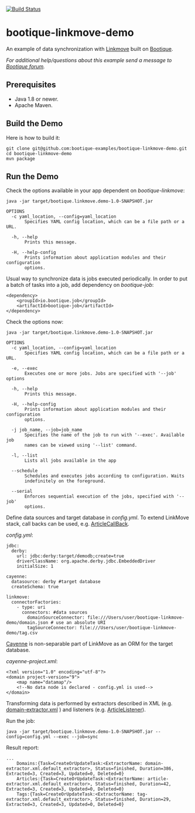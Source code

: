 [![Build Status](https://travis-ci.org/bootique-examples/bootique-linkmove-demo.svg)](https://travis-ci.org/bootique-examples/bootique-linkmove-demo)

# bootique-linkmove-demo

An example of data synchronization with [Linkmove](https://github.com/nhl/link-move) built on [Bootique](http://bootique.io).

*For additional help/questions about this example send a message to
[Bootique forum](https://groups.google.com/forum/#!forum/bootique-user).*

## Prerequisites

* Java 1.8 or newer.
* Apache Maven.

## Build the Demo

Here is how to build it:

	git clone git@github.com:bootique-examples/bootique-linkmove-demo.git
	cd bootique-linkmove-demo
	mvn package

## Run the Demo

Check the options available in your app dependent on *bootique-linkmove*:

    java -jar target/bootique.linkmove.demo-1.0-SNAPSHOT.jar

    OPTIONS
      -c yaml_location, --config=yaml_location
           Specifies YAML config location, which can be a file path or a URL.

      -h, --help
           Prints this message.

      -H, --help-config
           Prints information about application modules and their configuration
           options.
           
Usual way to synchronize data is jobs executed periodically. In order to put a batch of tasks into a job, add dependency on *bootique-job*:
  
    <dependency>
        <groupId>io.bootique.job</groupId>
        <artifactId>bootique-job</artifactId>
    </dependency>

Check the options now:

    java -jar target/bootique.linkmove.demo-1.0-SNAPSHOT.jar
    
    OPTIONS
      -c yaml_location, --config=yaml_location
           Specifies YAML config location, which can be a file path or a URL.

      -e, --exec
           Executes one or more jobs. Jobs are specified with '--job' options

      -h, --help
           Prints this message.

      -H, --help-config
           Prints information about application modules and their configuration
           options.

      -j job_name, --job=job_name
           Specifies the name of the job to run with '--exec'. Available job
           names can be viewed using '--list' command.

      -l, --list
           Lists all jobs available in the app

      --schedule
           Schedules and executes jobs according to configuration. Waits
           indefinitely on the foreground.

      --serial
           Enforces sequential execution of the jobs, specified with '--job'
           options.  

Define data sources and target database in *config.yml*. To extend LinkMove stack, call backs can be used, e.g. 
[ArticleCallBack](https://github.com/bootique-examples/bootique-linkmove-demo/blob/master/src/main/java/io/bootique/linkmove/demo/ArticleCallBack.java).

*config.yml*:

    jdbc:
      derby:
        url: jdbc:derby:target/demodb;create=true
        driverClassName: org.apache.derby.jdbc.EmbeddedDriver
        initialSize: 1
    
    cayenne:
      datasource: derby #target database
      createSchema: true
    
    linkmove:
      connectorFactories:
        - type: uri
          connectors: #data sources
            domainSourceConnector: file:///Users/user/bootique-linkmove-demo/domain.json # use an absolute URI
            tagSourceConnector: file:///Users/user/bootique-linkmove-demo/tag.csv

[Cayenne](https://cayenne.apache.org) is non-separable part of LinkMove as an ORM for the target database.  
  
*cayenne-project.xml*:
       
    <?xml version="1.0" encoding="utf-8"?>
    <domain project-version="9">
        <map name="datamap"/>
        <!--No data node is declared - config.yml is used-->
    </domain>


Transforming data is performed by extractors described in XML (e.g. [domain-extractor.xml](https://github.com/bootique-examples/bootique-linkmove-demo/blob/master/domain-extractor.xml) ) 
and listeners (e.g. [ArticleListener](https://github.com/bootique-examples/bootique-linkmove-demo/blob/master/src/main/java/io/bootique/linkmove/demo/SyncJob.java)).

Run the job:
    
    java -jar target/bootique.linkmove.demo-1.0-SNAPSHOT.jar --config=config.yml --exec --job=sync

Result report:

    ...
        Domains:{Task=CreateOrUpdateTask:<ExtractorName: domain-extractor.xml.default_extractor>, Status=finished, Duration=386, Extracted=3, Created=3, Updated=0, Deleted=0}
        Articles:{Task=CreateOrUpdateTask:<ExtractorName: article-extractor.xml.default_extractor>, Status=finished, Duration=42, Extracted=3, Created=3, Updated=0, Deleted=0}
        Tags:{Task=CreateOrUpdateTask:<ExtractorName: tag-extractor.xml.default_extractor>, Status=finished, Duration=29, Extracted=3, Created=3, Updated=0, Deleted=0}
